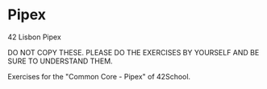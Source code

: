 # Pipex
42 Lisbon Pipex

DO NOT COPY THESE. PLEASE DO THE EXERCISES BY YOURSELF AND BE SURE TO UNDERSTAND THEM.

Exercises for the "Common Core - Pipex" of 42School.
